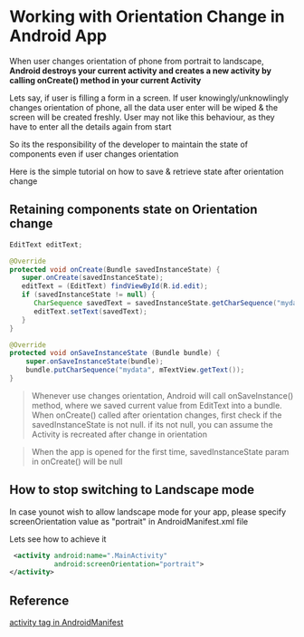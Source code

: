 # Working with Orientation Change in Android App

When user changes orientation of phone from portrait to landscape, **Android destroys your current activity and creates a new activity by calling onCreate() method in your current Activity**

Lets say, if user is filling a form in a screen. If user knowingly/unknowlingly changes orientation of phone, all the data user enter will be wiped & the screen will be created freshly. User may not like this behaviour, as they have to enter all the details again from start

So its the responsibility of the developer to maintain the state of components even if user changes orientation

Here is the simple tutorial on how to save & retrieve state after orientation change

## Retaining components state on Orientation change

```java
EditText editText;

@Override
protected void onCreate(Bundle savedInstanceState) {
   super.onCreate(savedInstanceState);
   editText = (EditText) findViewById(R.id.edit);
   if (savedInstanceState != null) {
      CharSequence savedText = savedInstanceState.getCharSequence("mydata");
      editText.setText(savedText);
   }
}

@Override
protected void onSaveInstanceState (Bundle bundle) {
    super.onSaveInstanceState(bundle);
    bundle.putCharSequence("mydata", mTextView.getText());
}
```

> Whenever use changes orientation, Android will call onSaveInstance() method, where we saved current value from EditText into a bundle. When onCreate() called after orientation changes, first check if the savedInstanceState is not null. if its not null, you can assume the Activity is recreated after change in orientation

> When the app is opened for the first time, savedInstanceState param in onCreate() will be null


## How to stop switching to Landscape mode

In case younot wish to allow landscape mode for your app, please specify screenOrientation value as "portrait" in AndroidManifest.xml file

Lets see how to achieve it 

```xml
 <activity android:name=".MainActivity"
           android:screenOrientation="portrait">
</activity>
```

## Reference

[activity tag in AndroidManifest](https://developer.android.com/guide/topics/manifest/activity-element)
